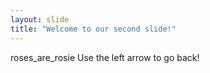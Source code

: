 ```yaml
---
layout: slide
title: "Welcome to our second slide!"
---
```

roses_are_rosie
Use the left arrow to go back!
